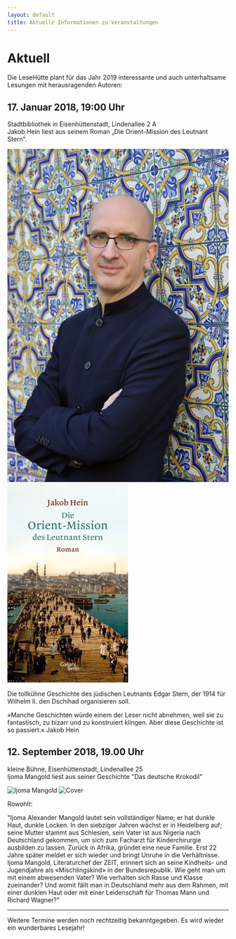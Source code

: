 ```yaml
---
layout: default
title: Aktuelle Informationen zu Veranstaltungen
---
```


# Aktuell

Die LeseHütte plant für das Jahr 2019 interessante und auch unterhaltsame Lesungen mit herausragenden Autoren:

## 17. Januar 2018, 19:00 Uhr

Stadtbibliothek in Eisenhüttenstadt, Lindenallee 2 A  
Jakob Hein liest aus seinem Roman „Die Orient-Mission des Leutnant Stern“.

![Jakob Hein](/assets/Hein/JakobHein.jpg)
![Cover](/assets/Hein/Cover.jpg)


Die tollkühne Geschichte des jüdischen Leutnants Edgar Stern, der 1914 für 
Wilhelm II. den Dschihad organisieren soll.

»Manche Geschichten würde einem der Leser nicht abnehmen, weil sie zu 
fantastisch, zu bizarr und zu konstruiert klingen. Aber diese Geschichte 
ist so passiert.« Jakob Hein



## 12. September 2018, 19.00 Uhr

kleine Bühne, Eisenhüttenstadt, Lindenallee 25  
Ijoma Mangold liest aus seiner Geschichte "Das deutsche Krokodil"

![Ijoma Mangold](/assets/Mangold/AFoto.jpg)
![Cover](/assets/Mangold/Cover.jpg)

Rowohlt: 

"Ijoma Alexander Mangold lautet sein vollständiger Name; er hat dunkle Haut, dunkle Locken. In den siebziger Jahren wächst er in Heidelberg auf; seine Mutter stammt aus Schlesien, sein Vater ist aus Nigeria nach Deutschland gekommen, um sich zum Facharzt für Kinderchirurgie ausbilden zu lassen. Zurück in Afrika, gründet eine neue Familie. Erst 22 Jahre später meldet er sich wieder und bringt Unruhe in die Verhältnisse. Ijoma Mangold, Literaturchef der ZEIT, erinnert sich an seine Kindheits- und Jugendjahre als «Mischlingskind» in der Bundesrepublik. Wie geht man um mit einem abwesenden Vater? Wie verhalten sich Rasse und Klasse zueinander? Und womit fällt man in Deutschland mehr aus dem Rahmen, mit einer dunklen Haut oder mit einer Leidenschaft für Thomas Mann und Richard Wagner?"

* * * * *

Weitere Termine werden noch rechtzeitig bekanntgegeben.
Es wird wieder ein wunderbares Lesejahr!
